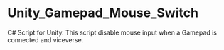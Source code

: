 # Unity_Gamepad_Mouse_Switch
C# Script for Unity. This script disable mouse input when a Gamepad is connected and viceverse.
